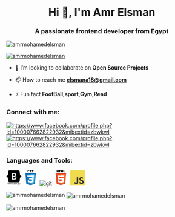 <h1 align="center">Hi 👋, I'm Amr Elsman</h1>
<h3 align="center">A passionate frontend developer from Egypt</h3>

<p align="left"> <img src="https://komarev.com/ghpvc/?username=amrmohamedelsman&label=Profile%20views&color=0e75b6&style=flat" alt="amrmohamedelsman" /> </p>

<p align="left"> <a href="https://github.com/ryo-ma/github-profile-trophy"><img src="https://github-profile-trophy.vercel.app/?username=amrmohamedelsman" alt="amrmohamedelsman" /></a> </p>

- 👯 I’m looking to collaborate on **Open Source Projects**

- 📫 How to reach me **elsmana18@gmail.com**

- ⚡ Fun fact **FootBall,sport,Gym,Read**

<h3 align="left">Connect with me:</h3>
<p align="left">
<a href="https://fb.com/https://www.facebook.com/profile.php?id=100007662822932&mibextid=zbwkwl" target="blank"><img align="center" src="https://raw.githubusercontent.com/rahuldkjain/github-profile-readme-generator/master/src/images/icons/Social/facebook.svg" alt="https://www.facebook.com/profile.php?id=100007662822932&mibextid=zbwkwl" height="30" width="40" /></a>
<a href="https://instagram.com/https://www.facebook.com/profile.php?id=100007662822932&mibextid=zbwkwl" target="blank"><img align="center" src="https://raw.githubusercontent.com/rahuldkjain/github-profile-readme-generator/master/src/images/icons/Social/instagram.svg" alt="https://www.facebook.com/profile.php?id=100007662822932&mibextid=zbwkwl" height="30" width="40" /></a>
</p>

<h3 align="left">Languages and Tools:</h3>
<p align="left"> <a href="https://getbootstrap.com" target="_blank" rel="noreferrer"> <img src="https://raw.githubusercontent.com/devicons/devicon/master/icons/bootstrap/bootstrap-plain-wordmark.svg" alt="bootstrap" width="40" height="40"/> </a> <a href="https://www.w3schools.com/css/" target="_blank" rel="noreferrer"> <img src="https://raw.githubusercontent.com/devicons/devicon/master/icons/css3/css3-original-wordmark.svg" alt="css3" width="40" height="40"/> </a> <a href="https://git-scm.com/" target="_blank" rel="noreferrer"> <img src="https://www.vectorlogo.zone/logos/git-scm/git-scm-icon.svg" alt="git" width="40" height="40"/> </a> <a href="https://www.w3.org/html/" target="_blank" rel="noreferrer"> <img src="https://raw.githubusercontent.com/devicons/devicon/master/icons/html5/html5-original-wordmark.svg" alt="html5" width="40" height="40"/> </a> <a href="https://developer.mozilla.org/en-US/docs/Web/JavaScript" target="_blank" rel="noreferrer"> <img src="https://raw.githubusercontent.com/devicons/devicon/master/icons/javascript/javascript-original.svg" alt="javascript" width="40" height="40"/> </a> </p>

<p><img align="left" src="https://github-readme-stats.vercel.app/api/top-langs?username=amrmohamedelsman&show_icons=true&locale=en&layout=compact" alt="amrmohamedelsman" /></p>

<p>&nbsp;<img align="center" src="https://github-readme-stats.vercel.app/api?username=amrmohamedelsman&show_icons=true&locale=en" alt="amrmohamedelsman" /></p>

<p><img align="center" src="https://github-readme-streak-stats.herokuapp.com/?user=amrmohamedelsman&" alt="amrmohamedelsman" /></p>
